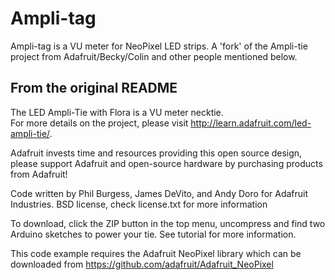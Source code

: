 Ampli-tag
=========

Ampli-tag is a VU meter for NeoPixel LED strips. A 'fork' of the Ampli-tie project from Adafruit/Becky/Colin and other people mentioned below.



## From the original README ##

The LED Ampli-Tie with Flora is a VU meter necktie.  
For more details on the project, please visit http://learn.adafruit.com/led-ampli-tie/.

Adafruit invests time and resources providing this open source design, please support Adafruit and open-source hardware by purchasing products from Adafruit!

Code written by Phil Burgess, James DeVito, and Andy Doro for Adafruit Industries.
BSD license, check license.txt for more information

To download, click the ZIP button in the top menu, uncompress and find two Arduino sketches to power your tie. See tutorial for more information.

This code example requires the Adafruit NeoPixel library which can be downloaded from https://github.com/adafruit/Adafruit_NeoPixel
